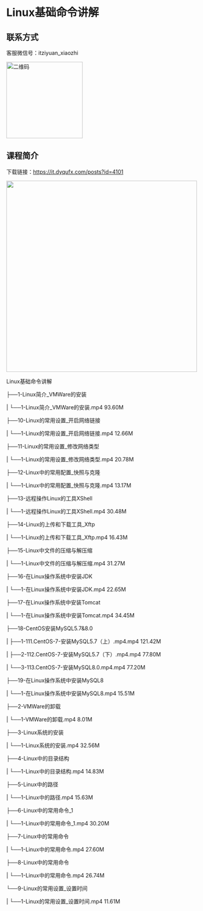 # Linux基础命令讲解

## 联系方式

客服微信号：itziyuan_xiaozhi

<img src="https://ziyuanyun.oss-cn-guangzhou.aliyuncs.com/common/20240614073449/666b82192834a.jpg" width="200" height="200" alt="二维码">

## 课程简介

下载链接：https://it.dyqufx.com/posts?id=4101

<img src="https://ziyuanyun.oss-cn-guangzhou.aliyuncs.com/yun/20240528073101/665517b5ec118.jpg" width="500" alt="">

  Linux基础命令讲解



 ├──1-Linux简介_VMWare的安装

 | └──1-Linux简介_VMWare的安装.mp4 93.60M

 ├──10-Linux的常用设置_开启网络链接

 | └──1-Linux的常用设置_开启网络链接.mp4 12.66M

 ├──11-Linux的常用设置_修改网络类型

 | └──1-Linux的常用设置_修改网络类型.mp4 20.78M

 ├──12-Linux中的常用配置_快照与克隆

 | └──1-Linux中的常用配置_快照与克隆.mp4 13.17M

 ├──13-远程操作Linux的工具XShell

 | └──1-远程操作Linux的工具XShell.mp4 30.48M

 ├──14-Linux的上传和下载工具_Xftp

 | └──1-Linux的上传和下载工具_Xftp.mp4 16.43M

 ├──15-Linux中文件的压缩与解压缩

 | └──1-Linux中文件的压缩与解压缩.mp4 31.27M

 ├──16-在Linux操作系统中安装JDK

 | └──1-在Linux操作系统中安装JDK.mp4 22.65M

 ├──17-在Linux操作系统中安装Tomcat

 | └──1-在Linux操作系统中安装Tomcat.mp4 34.45M

 ├──18-CentOS安装MySQL5.7&amp;8.0

 | ├──1-111.CentOS-7-安装MySQL5.7（上）.mp4.mp4 121.42M

 | ├──2-112.CentOS-7-安装MySQL5.7（下）.mp4.mp4 77.80M

 | └──3-113.CentOS-7-安装MySQL8.0.mp4.mp4 77.20M

 ├──19-在Linux操作系统中安装MySQL8

 | └──1-在Linux操作系统中安装MySQL8.mp4 15.51M

 ├──2-VMWare的卸载

 | └──1-VMWare的卸载.mp4 8.01M

 ├──3-Linux系统的安装

 | └──1-Linux系统的安装.mp4 32.56M

 ├──4-Linux中的目录结构

 | └──1-Linux中的目录结构.mp4 14.83M

 ├──5-Linux中的路径

 | └──1-Linux中的路径.mp4 15.63M

 ├──6-Linux中的常用命令_1

 | └──1-Linux中的常用命令_1.mp4 30.20M

 ├──7-Linux中的常用命令

 | └──1-Linux中的常用命令.mp4 27.60M

 ├──8-Linux中的常用命令

 | └──1-Linux中的常用命令.mp4 26.74M

 └──9-Linux的常用设置_设置时间

 | └──1-Linux的常用设置_设置时间.mp4 11.61M

  